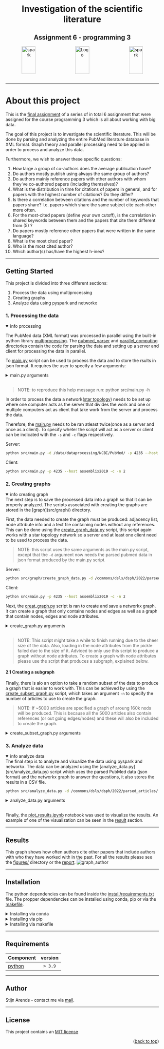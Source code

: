 <div id="top"></div>

<!-- [![Contributors][contributors-shield]][contributors-url] -->
<!-- [![MIT License][license-shield]][license-url] -->

<div align="center">
<h1 align="center">Investigation of the scientific literature</h1>
<h2 align="center">Assignment 6 - programming 3</h2>
  <a href="https://pubmed.ncbi.nlm.nih.gov/">
    <img src="figures/logos/PubMed-Logo.png" alt="Logo" width="30%" height="90">
  </a>
  <a href="https://spark.apache.org/docs/latest/api/python/index.html">
    <img src="figures/logos/Apache_Spark_logo.png" alt="spark" width="30%" height="90" align='right'>
  </a>
   <a href="https://networkx.org/">
    <img src="figures/logos/networkx_logo.svg" alt="spark" width="30%" height="90" align='left'>
  </a>
</div>
<br>

* * *
# About this project
This is the [final assignment](https://bioinf.nl/~martijn/master/programming3/assignment6.html) of a series of in total 6 assignment that were assigned for the course programming 3 which is all about working with big data.

The goal of this project is to investigate the scientific literature. This will be done by parsing and analyzing the entire PubMed literature database in XML format. Graph theory and parallel processing need to be applied in order to process and analyze this data. 

Furthermore, we wish to answer these specific questions:
1. How large a group of co-authors does the average publication have?
2. Do authors mostly publish using always the same group of authors?
3. Do authors mainly reference papers with other authors with whom they've co-authored papers (including themselves)?
4. What is the distribution in time for citations of papers in general, and for papers with the highest number of citations? Do they differ?
5. Is there a correlation between citations and the number of keywords that papers share? I.e. papers which share the same subject cite each other more often.
6. For the most-cited papers (define your own cutoff), is the correlation in shared keywords between them and the papers that cite them different from (5) ?
7. Do papers mostly reference other papers that were written in the same language?
8. What is the most cited paper?
9. Who is the most cited author?
10. Which author(s) has/have the highest h-inex?

* * *
## Getting Started
This project is divided into three different sections:
1. Process the data using multiprocessing
2. Creating graphs
3. Analyze data using pyspark and networkx

### 1. Processing the data
<details open>
  <summary>info processing</summary>

The PubMed data (XML format) was processed in parallel using the built-in python library [multiprocessing](https://docs.python.org/3/library/multiprocessing.html). The [pubmed_parser](src/pubmed_parser/) and [parallel_computing](src/parallel_computing/) directories contain the code for parsing the data and setting up a server and client for processing the data in parallel. 

To [main.py](src/main.py) script can be used to process the data and to store the rsults in json format. It requires the user to specify a few arguments:

<details>
  <summary>main.py arguments</summary>

```bash
  -h, --help          show help message
  -d, --data_dir      Location of the PubMed data (XML)
  -o, --out-dir       The output directory to store the results - 
                      required if server mode is selected
  -p, --port_number   The port number
  --host              Host used
  -n                  Number of CPU used per client
  -s                  Server mode, can not be used together with -c
  -c                  Client mode, can not be used together with -s
```

</details>
<br>

> NOTE: to reproduce this help message run: python src/main.py -h

In order to process the data a network([star topology](https://www.computerhope.com/jargon/s/startopo.htm)) needs to be set up where one computer acts as the server that divides the work and one or multiple computers act as client that take work from the server and process the data. 

Therefore, the [main.py](src/main.py) needs to be ran atleast twice(once as a server and once as a client). To specify wheter the script will act as a server or client can be indicated with the `-s` and `-c` flags respectively.

Server:
```bash
python src/main.py -d /data/dataprocessing/NCBI/PubMed/ -p 4235 --host assemblix2019 -s -o /commons/dsls/dsph/2022/parsed_articles/
```

Client: 
```bash
python src/main.py -p 4235 --host assemblix2019 -c -n 2
```
</details>

### 2. Creating graphs
<details open>
  <summary>info creating graph</summary>
The next step is to save the processed data into a graph so that it can be properly analyzed. The scripts associated with creating the graphs are stored in the [graph](src/graph/) directory.

First, the data needed to create the graph must be produced: adjacency list, node attribute info and a text file containing nodes without any references. This can be done using the [create_graph_data.py](src/graph/create_graph_data.py) script, this script again works with a star topology network so a server and at least one client need to be used to process the data. 

> NOTE: this script uses the same arguments as the main.py script, except that the `-d` argument now needs the parsed pubmed data in json format produced by the main.py script.

Server:
```bash
python src/graph/create_graph_data.py -d /commons/dsls/dsph/2022/parsed_articles -p 4235 --host assemblix2019 -s -o /commons/dsls/dsph/2022/graph_data/
```

Client: 
```bash
python src/main.py -p 4235 --host assemblix2019 -c -n 2
```

Next, the [creat_graph.py](src/graph/create_graph.py) script is ran to create and save a networkx graph. It can create a graph that only contains nodes and edges as well as a graph that contain nodes, edges and node attributes. 

<details>
  <summary>create_graph.py arguments</summary>

```bash
  -h, --help          show help message
  --adj_list          File containing an adjaceny list (CSV file)
  --attributes        Pickle file containing a dictionary with node
                      attributes
  --nodes_data        File containing a list of source nodes to use.
  -o, --output        The output directory to store the results
```

</details>
<br>

> NOTE: This script might take a while to finish running due to the sheer size of the data. Also, loading in the node attributes from the pickle failed due to the size of it. Adviced to only use this script to produce a graph without node attributes. To create a graph with node attributes please use the script that produces a subgraph, explained below.

#### 2.1 Creating a subgraph
Finally, there is alo an option to take a random subset of the data to produce a graph that is easier to work with. This can be achieved by using the [create_subset_graph.py](src/graph/create_subset_graph.py) script, which takes an argument `-n` to specify the number of articles to use to create the graph.

> NOTE: If ~5000 articles are specified a graph of aroung 160k nods will be produced. This is because all the 5000 articles also contain references (or out going edges/nodes) and these will also be included to create the graph.

<details>
  <summary>create_subset_graph.py arguments</summary>

```bash
  -h, --help          show help message
  -d, --data_dir      Location of the parsed PubMed data in json format
  -n                  Number of rows to take from the entire data frame.
  -o, --output        Location of output directory
```

</details>
</details>

### 3. Analyze data
<details open>
  <summary>info analyze data</summary>
The final step is to analyze and visualize the data using pyspark and networkx. The data can be analyzed using the [analyze_data.py](src/analyze_data.py) script which uses the parsed PubMed data (json format) and the networkx graph to answer the questions, it also stores the results in a CSV file. 

```bash
python src/analyze_data.py -d /commons/dsls/dsph/2022/parsed_articles/ -g /commons/dsls/dsph/2022/graph_data/citation_graph.pkl
```

<details>
  <summary>analyze_data.py arguments</summary>

```bash
  -h, --help          show help message
  -d, --data_dir      Location of the parsed PubMed data in json format
  -g, --graph         The citaion graph stored inside a pickle file.
```

</details>
<br>

Finally, the [plot_results.ipynb](plot_results.ipynb) notebook was used to visualize the results. An example of one of the visualization can be seen in the [result](#results) section. 
</details>

* * *
## Results

This graph shows how often authors cite other papers that include authors with who they have worked with in the past. For all the results please see the [figures/](figures/) directory or the [report](report.pdf).
![graph_author](figures/common_authors_graph_small.png)

* * *
## Installation
The python dependencies can be found inside the [install/requirements.txt](install/requirements.txt) file. The propper dependencies can be installed using conda, pip or via the [makefile](makefile).

<details>
  <summary>Installing via conda</summary>

How to install conda on your system can be found [here](https://docs.anaconda.com/anaconda/install/index.html).

To create a new environment which contains all the required packages plus the right version run the following code:

```bash
  conda env create -f install/environment.yml
```
</details>

<details>
  <summary>Installing via pip</summary>


To install all the required packages plus the right version run the following code:

```bash
  pip install -r install/requirements.txt
```
</details>

<details>
  <summary>Installing via makefile</summary>

To create a new virutal environment which contains all the required packages plus the right version run the following code:

```bash
  make venv
```

This will create a virtual environment called `pubmed` which is stored inside the `~/.venv` directory.
</details>

* * *
## Requirements

| Component                         | version |
| --------------------------------- | :-----: |
| [python](https://www.python.org/) | `> 3.9` |

* * *
## Author

Stijn Arends - contact me via [mail](mailto:s.arends@st.hanze.nl).

* * *
## License
This project contains an [MIT license](../LICENSE)

<p align='right'>(<a href=#top>back to top</a>)</p>

<!-- MARKDOWN LINKS & IMAGES -->
<!-- https://www.markdownguide.org/basic-syntax/#reference-style-links -->
[contributors-shield]: https://img.shields.io/github/contributors/stijn-arends/programming3.svg?style=for-the-badge
[contributors-url]: https://github.com/stijn-arends/programming3/graphs/contributors
[license-shield]: https://img.shields.io/github/license/stijn-arends/programming3.svg?style=for-the-badge
[license-url]: https://github.com/stijn-arends/programming3/blob/master/LICENSE.md
